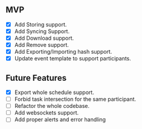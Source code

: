 ## MVP

- [x] Add Storing support.
- [x] Add Syncing Support.
- [x] Add Download support.
- [x] Add Remove support.
- [x] Add Exporting/Importing hash support.
- [x] Update event template to support participants.

## Future Features

- [x] Export whole schedule support.
- [ ] Forbid task intersection for the same participant.
- [ ] Refactor the whole codebase.
- [ ] Add websockets support.
- [ ] Add proper alerts and error handling
